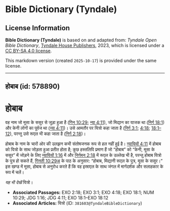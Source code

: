 # Bible Dictionary (Tyndale)

## License Information

**Bible Dictionary (Tyndale)** is based on and adapted from: _Tyndale Open Bible Dictionary_, [Tyndale House Publishers](https://tyndaleopenresources.com/), 2023, which is licensed under a [CC BY-SA 4.0 license](https://creativecommons.org/licenses/by-sa/4.0/legalcode.en).

This markdown version (created `2025-10-17`) is provided under the same license.



--------------------------------

## होबाब (id: 578890)

होबाब
=====

वह नाम जो मूसा के ससुर से जुड़ा हुआ है ([गिन 10:29](https://ref.ly/Num10:29); [न्या 4:11](https://ref.ly/Judg4:11)), जो मिद्यान का याजक था ([निर्ग 18:1](https://ref.ly/Exod18:1)) और केनी लोगों का पूर्वज था ([न्या 4:11](https://ref.ly/Judg4:11))। उसे आमतौर पर यित्रो कहा जाता है ([निर्ग 3:1](https://ref.ly/Exod3:1); [4:18](https://ref.ly/Exod4:18); [18:1–12](https://ref.ly/Exod18:1-Exod18:12)), परन्तु उसे रूएल भी कहा जाता है ([निर्ग 2:18](https://ref.ly/Exod2:18))।

होबाब के नाम के चारों ओर की उलझन कभी संतोषजनक रूप से हल नहीं हुई है। [न्यायियों 4:11](https://ref.ly/Judg4:11) में होबाब को यित्रो के साथ जोड़ता हुआ प्रतीत होता है; कुछ हस्तलिपि प्रमाण हैं जो “होबाब” को “केनी, मूसा के ससुर” में जोड़ने के लिए [न्यायियों 1:16](https://ref.ly/Judg1:16) में और [निर्गमन 2:18](https://ref.ly/Exod2:18) में रूएल के उल्लेख भी है, परन्तु होबाब यित्रो के पुत्र हो सकते हैं, [गिनती 10:29अ](https://ref.ly/Num10:29) के पाठ के अनुसार: “होबाब, मिद्यानी रूएल के पुत्र, मूसा के ससुर।” इस खण्ड में मूसा, होबाब से अनुरोध करते हैं कि वह इस्राएल के साथ जंगल में मार्गदर्शक और सलाहकार के रूप में चलें।

*यह भी देखें* यित्रो।

* **Associated Passages:** EXO 2:18; EXO 3:1; EXO 4:18; EXO 18:1; NUM 10:29; JDG 1:16; JDG 4:11; EXO 18:1–EXO 18:12
* **Associated Articles:** यित्रो (ID: `381603@TyndaleBibleDictionary`)


